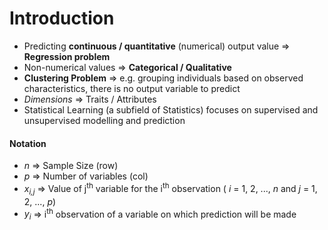 # Introduction

- Predicting **continuous / quantitative** (numerical) output value => **Regression problem**
- Non-numerical values => **Categorical / Qualitative**
- **Clustering Problem** => e.g. grouping individuals based on observed characteristics, there is no output variable to predict
- *Dimensions* => Traits / Attributes
- Statistical Learning (a subfield of Statistics) focuses on supervised and unsupervised modelling and prediction


#### Notation

- *n* => Sample Size (row)
- *p* => Number of variables (col)
- *x<sub>i,j</sub>* => Value of j<sup>th</sup> variable for the i<sup>th</sup> observation ( *i* = 1, 2, ..., *n* and *j* = 1, 2, ..., *p*)
- *y<sub>i</sub>* => i<sup>th</sup> observation of a variable on which prediction will be made
